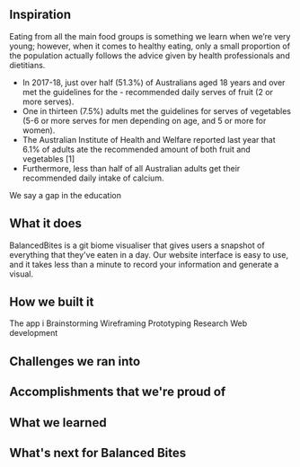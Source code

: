 ## Inspiration
Eating from all the main food groups is something we learn when we’re very young; however, when it comes to healthy eating, only a small proportion of the population actually follows the advice given by health professionals and dietitians.
- In 2017-18, just over half (51.3%) of Australians aged 18 years and over met the guidelines for the - recommended daily serves of fruit (2 or more serves). 
- One in thirteen (7.5%) adults met the guidelines for serves of vegetables (5-6 or more serves for men depending on age, and 5 or more for women). 
- The Australian Institute of Health and Welfare reported last year that 6.1% of adults ate the recommended amount of both fruit and vegetables [1] 
- Furthermore, less than half of all Australian adults get their recommended daily intake of calcium.

We say a gap in the education 

## What it does
BalancedBites is a git biome visualiser that gives users a snapshot of everything that they've eaten in a day. Our website interface is easy to use, and it takes less than a minute to record your information and generate a visual.

## How we built it
The app i
Brainstorming 
Wireframing
Prototyping 
Research
Web development
## Challenges we ran into

## Accomplishments that we're proud of

## What we learned

## What's next for Balanced Bites
